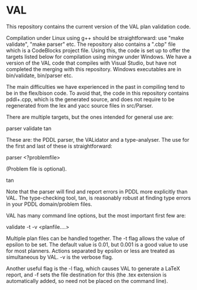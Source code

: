 VAL
===

This repository contains the current version of the VAL plan validation code. 

Compilation under Linux using g++ should be straightforward: use "make validate", "make parser" etc. The repository also contains a ".cbp" file which is a CodeBlocks project file. Using this, the code is set up to offer the targets listed below for compilation using mingw under Windows. We have a version of the VAL code that compiles with Visual Studio, but have not completed the merging with this repository. Windows executables are in bin/validate, bin/parser etc.

The main difficulties we have experienced in the past in compiling tend to be in the flex/bison code. To avoid that, the code in this repository contains pddl+.cpp, which is the generated source, and does not require to be regenerated from the lex and yacc source files in src/Parser. 



There are multiple targets, but the ones intended for general use are:

parser
validate
tan

These are: the PDDL parser, the VALidator and a type-analyser. The use for the first and last of these is straightforward:

parser <domainfile> <?problemfile>

(Problem file is optional).

tan <domainfile> <problemfile>

Note that the parser will find and report errors in PDDL more explicitly than VAL. The type-checking tool, tan, is reasonably robust at finding type errors in your PDDL domain/problem files.

VAL has many command line options, but the most important first few are:

validate -t <number> -v <domainfile> <problemfile> <planfile....>

Multiple plan files can be handled together. The -t flag allows the value of epsilon to be set. The default value is 0.01, but 0.001 is a good value to use for most planners. Actions separated by epsilon or less are treated as simultaneous by VAL. -v is the verbose flag. 

Another useful flag is the -l flag, which causes VAL to generate a LaTeX report, and -f <file> sets the file destination for this (the .tex extension is automatically added, so need not be placed on the command line).

